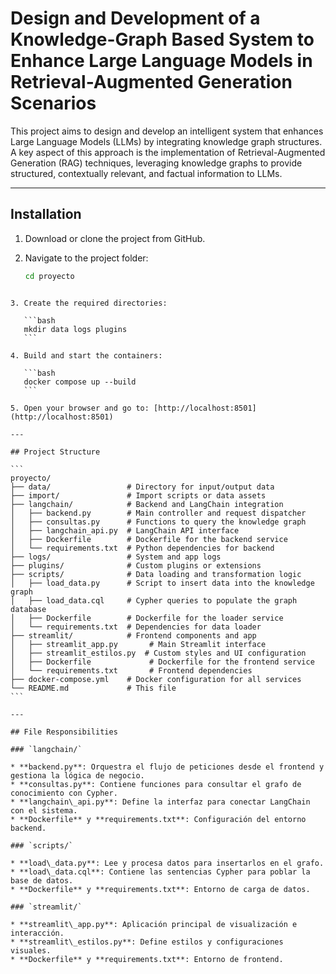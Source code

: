 # Design and Development of a Knowledge-Graph Based System to Enhance Large Language Models in Retrieval-Augmented Generation Scenarios

This project aims to design and develop an intelligent system that enhances Large Language Models (LLMs) by integrating knowledge graph structures. A key aspect of this approach is the implementation of Retrieval-Augmented Generation (RAG) techniques, leveraging knowledge graphs to provide structured, contextually relevant, and factual information to LLMs.

---

## Installation

1. Download or clone the project from GitHub.
2. Navigate to the project folder:

   ```bash
   cd proyecto
````

3. Create the required directories:

   ```bash
   mkdir data logs plugins
   ```

4. Build and start the containers:

   ```bash
   docker compose up --build
   ```

5. Open your browser and go to: [http://localhost:8501](http://localhost:8501)

---

## Project Structure

```
proyecto/
├── data/                 # Directory for input/output data
├── import/               # Import scripts or data assets
├── langchain/            # Backend and LangChain integration
│   ├── backend.py        # Main controller and request dispatcher
│   ├── consultas.py      # Functions to query the knowledge graph
│   ├── langchain_api.py  # LangChain API interface
│   ├── Dockerfile        # Dockerfile for the backend service
│   └── requirements.txt  # Python dependencies for backend
├── logs/                 # System and app logs
├── plugins/              # Custom plugins or extensions
├── scripts/              # Data loading and transformation logic
│   ├── load_data.py      # Script to insert data into the knowledge graph
│   ├── load_data.cql     # Cypher queries to populate the graph database
│   ├── Dockerfile        # Dockerfile for the loader service
│   └── requirements.txt  # Dependencies for data loader
├── streamlit/            # Frontend components and app
│   ├── streamlit_app.py       # Main Streamlit interface
│   ├── streamlit_estilos.py  # Custom styles and UI configuration
│   ├── Dockerfile             # Dockerfile for the frontend service
│   └── requirements.txt       # Frontend dependencies
├── docker-compose.yml    # Docker configuration for all services
└── README.md             # This file
```

---

## File Responsibilities

### `langchain/`

* **backend.py**: Orquestra el flujo de peticiones desde el frontend y gestiona la lógica de negocio.
* **consultas.py**: Contiene funciones para consultar el grafo de conocimiento con Cypher.
* **langchain\_api.py**: Define la interfaz para conectar LangChain con el sistema.
* **Dockerfile** y **requirements.txt**: Configuración del entorno backend.

### `scripts/`

* **load\_data.py**: Lee y procesa datos para insertarlos en el grafo.
* **load\_data.cql**: Contiene las sentencias Cypher para poblar la base de datos.
* **Dockerfile** y **requirements.txt**: Entorno de carga de datos.

### `streamlit/`

* **streamlit\_app.py**: Aplicación principal de visualización e interacción.
* **streamlit\_estilos.py**: Define estilos y configuraciones visuales.
* **Dockerfile** y **requirements.txt**: Entorno de frontend.
